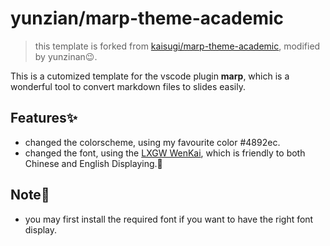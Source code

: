 # yunzian/marp-theme-academic

> this template is forked from  [kaisugi/marp-theme-academic](https://github.com/kaisugi/marp-theme-academic), modified by yunzinan😉.

This is a cutomized template for the vscode plugin **marp**, which is a wonderful tool to convert markdown files to slides easily. 

## Features✨

- changed the colorscheme, using my favourite color #4892ec.
- changed the font, using the [LXGW WenKai](https://github.com/lxgw/LxgwWenKai), which is friendly to both Chinese and English Displaying.🧐

## Note🔔

- you may first install the required font if you want to have the right font display.
